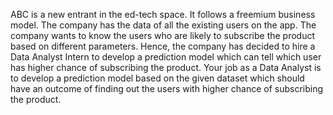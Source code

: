 ABC is a new entrant in the ed-tech space. It follows a freemium business model. The company has the data of all the existing users on the app. The company wants to know the users who are likely to subscribe the product based on different parameters. Hence, the company has decided to hire a Data Analyst Intern to develop a prediction model which can tell which user has higher chance of subscribing the product. 
Your job as a Data Analyst is to develop a prediction model based on the given dataset which should have an outcome of finding out the users with higher chance of subscribing the product. 

